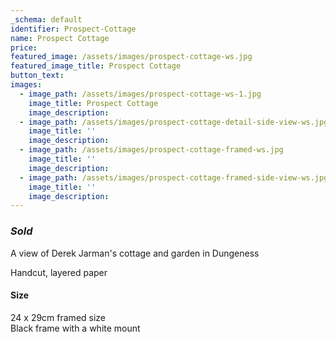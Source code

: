 ```yaml
---
_schema: default
identifier: Prospect-Cottage
name: Prospect Cottage
price:
featured_image: /assets/images/prospect-cottage-ws.jpg
featured_image_title: Prospect Cottage
button_text:
images:
  - image_path: /assets/images/prospect-cottage-ws-1.jpg
    image_title: Prospect Cottage
    image_description:
  - image_path: /assets/images/prospect-cottage-detail-side-view-ws.jpg
    image_title: ''
    image_description:
  - image_path: /assets/images/prospect-cottage-framed-ws.jpg
    image_title: ''
    image_description:
  - image_path: /assets/images/prospect-cottage-framed-side-view-ws.jpg
    image_title: ''
    image_description:
---
```

### ***Sold***

A view of Derek Jarman's cottage and garden in Dungeness

Handcut, layered paper

#### Size

24 x 29cm framed size<br>Black frame with a white mount